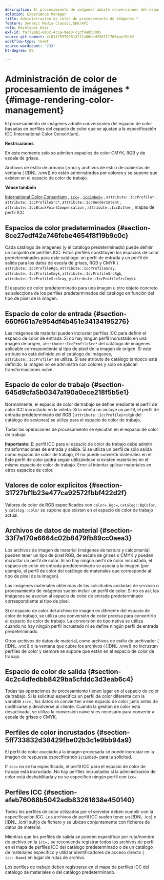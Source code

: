 ```yaml
---
description: El procesamiento de imágenes admite conversiones del espacio de color basadas en perfiles del espacio de color que se ajustan a la especificación ICC (International Color Consortium).
solution: Experience Manager
title: Administración de color de procesamiento de imágenes *
feature: Dynamic Media Classic,SDK/API
role: Developer,User
exl-id: fa772ab2-8a32-4c1a-9ee3-c1cf4a0b3095
source-git-commit: 4f81f755789613222a66bed2961117604ae19e62
workflow-type: tm+mt
source-wordcount: '733'
ht-degree: 0%

---
```


# Administración de color de procesamiento de imágenes *{#image-rendering-color-management}

El procesamiento de imágenes admite conversiones del espacio de color basadas en perfiles del espacio de color que se ajustan a la especificación ICC (International Color Consortium).

**Restricciones**

En este momento solo se admiten espacios de color CMYK, RGB y de escala de grises.

Archivos de estilo de armario (.vnc) y archivos de estilo de cubiertas de ventana ( [!DNL .vnw]) no están administrados por colores y se supone que existen en el espacio de color de trabajo.

**Véase también**

[International Color Consortium](https://www.color.org/index.xalter) , [`icc=`](../../../../../ir-api/http-protocol/image-rendering-api-ref/c-ir-http-protocol-ref/c-ir-http-protocol-command-reference/r-ir-icc.md#reference-86a2fff3cef24982ad2063d977a16e06) , [`iccEmbed=`](../../../../../ir-api/http-protocol/image-rendering-api-ref/c-ir-http-protocol-ref/c-ir-http-protocol-command-reference/r-ir-iccembed.md#reference-47a433138c7c4b29b9b29871b2491a7f) , `attribute::IccProfile*` , `attribute::IccProfileSrc*`, `attribute::IccRenderIntent` , `attribute::IccBlackPointCompensation` , `attribute::IccDither` , mapas de perfil ICC

## Espacios de color predeterminados {#section-8ce27edf42e746febe4654f8f19b9c0c}

Cada catálogo de imágenes (y el catálogo predeterminado) puede definir un conjunto de perfiles ICC. Estos perfiles constituyen los espacios de color predeterminados para este catálogo: un perfil de entrada y un perfil de salida para los datos de escala de grises, RGB y CMYK ( `attribute::IccProfileRgb`, `attribute::IccProfileGray`, `attribute::IccProfileCmyk`, `attribute::IccProfileSrcRgb`, `attribute::IccProfileSrcGray`, y `attribute::IccProfileSrcCmyk`).

El espacio de color predeterminado para una imagen u otro objeto concreto se selecciona de los perfiles predeterminados del catálogo en función del tipo de píxel de la imagen.

## Espacio de color de entrada {#section-660f661a7e954df4b451e34134195276}

Las imágenes de material pueden incrustar perfiles ICC para definir el espacio de color de entrada. Si no hay ningún perfil incrustado en una imagen de origen, `attribute::IccProfileSrc*` del catálogo de imágenes aplicable correspondiente al tipo de píxel de la imagen de origen. Si este atributo no está definido en el catálogo de imágenes, `attribute::IccProfile*` se utiliza. Si ese atributo de catálogo tampoco está definido, la imagen no se administra con colores y solo se aplican transformaciones naïve.

## Espacio de color de trabajo {#section-645d9cfa5b0347a190a0ece218f5b5e1}

Normalmente, el espacio de color de trabajo se define mediante el perfil de color ICC incrustado en la viñeta. Si la viñeta no incluye un perfil, el perfil de entrada predeterminado del RGB ( `attribute::IccProfileSrcRgb` del catálogo de sesiones) se utiliza para el espacio de color de trabajo.

Todas las operaciones de procesamiento se ejecutan en el espacio de color de trabajo.

**Importante:** El perfil ICC para el espacio de color de trabajo debe admitir transformaciones de entrada y salida. Si se utiliza un perfil de sólo salida como espacio de color de trabajo, IR no puede convertir materiales en él. Este perfil de color podrá seguir utilizándose si existen materiales en el mismo espacio de color de trabajo. Error al intentar aplicar materiales en otros espacios de color.

## Valores de color explícitos {#section-31727bf1b23e477ca92572fbbf422d2f}

Valores de color de RGB especificados con `color=`, `bgc=`, `catalog::BgColor`, y `catalog::Color` se supone que existen en el espacio de color de trabajo actual.

## Archivos de datos de material {#section-33f7a170a6664c02b8479fb89cc0aea3}

Los archivos de imagen de material (imágenes de textura y calcomanía) pueden tener un tipo de píxel RGB, de escala de grises o CMYK y pueden incrustar un perfil de color. Si no hay ningún perfil de color incrustado, el espacio de color de entrada predeterminado se asocia a la imagen (por ejemplo, el perfil de color del catálogo de materiales que corresponde al tipo de píxel de la imagen).

Las imágenes materiales obtenidas de las solicitudes anidadas de servicio o procesamiento de imágenes suelen incluir un perfil de color. Si no es así, las imágenes se asocian al espacio de color de entrada predeterminado correspondiente al tipo de píxel.

Si el espacio de color del archivo de imagen es diferente del espacio de color de trabajo, se utiliza una conversión de color precisa para convertirlo al espacio de color de trabajo. La conversión de tipo nativa se utiliza cuando no hay ningún perfil incrustado ni se define ningún perfil de entrada predeterminado.

Otros archivos de datos de material, como archivos de estilo de archivador ( [!DNL .vnc]) o la ventana que cubre los archivos ( [!DNL .vnw]) no incrustan perfiles de color y siempre se supone que están en el espacio de color de trabajo.

## Espacio de color de salida {#section-4c2c4dfedbb8429ba5cfddc3d3eab6c4}

Todas las operaciones de procesamiento tienen lugar en el espacio de color de trabajo. Si la solicitud especifica un perfil de color diferente con la variable `icc=` , los datos se convierten a ese espacio de color justo antes de codificarse y devolverse al cliente. Cuando la gestión de color está desactivada, se utiliza la conversión naïve si es necesario para convertir a escala de grises o CMYK.

## Perfiles de color incrustados {#section-5ff733832d38429fbe02b3c1e9bb94a9}

El perfil de color asociado a la imagen procesada se puede incrustar en la imagen de respuesta especificando `iccEmbed=` para la solicitud.

If `icc=` no se ha especificado, el perfil ICC para el espacio de color de trabajo está incrustado. No hay perfiles incrustados si la administración de color está deshabilitada y no se especificó ningún perfil con `icc=`.

## Perfiles ICC {#section-afeb76068b5042adb83261638e450140}

Todos los perfiles de color utilizados por el servidor deben cumplir con la especificación ICC. Los archivos de perfil ICC suelen tener un [!DNL .icc] o [!DNL .icm] sufijo de fichero y se ubican conjuntamente con ficheros de datos de material.

Mientras que los perfiles de salida se pueden especificar por ruta/nombre de archivo en la `icc=` , se recomienda registrar todos los archivos de perfil en el mapa de perfiles ICC del catálogo predeterminado o de un catálogo de materiales específico y utilizar identificadores de acceso directo ( `icc::Name`) en lugar de rutas de archivo.

Los perfiles de trabajo deben registrarse en el mapa de perfiles ICC del catálogo de materiales o del catálogo predeterminado.
